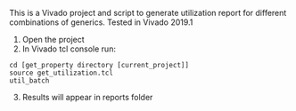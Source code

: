 This is a Vivado project and script to generate utilization report for different combinations of generics. Tested in Vivado 2019.1

1. Open the project
2. In Vivado tcl console run:
```
cd [get_property directory [current_project]]
source get_utilization.tcl
util_batch
``` 
3. Results will appear in reports folder
